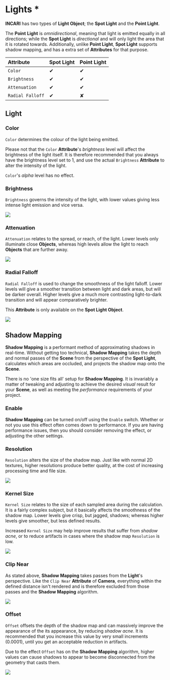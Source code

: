 # Lights \*

**INCARI** has two types of **Light Object**; the **Spot Light** and the **Point Light**.

The **Point** **Light** is _omnidirectional_, meaning that light is emitted equally in all directions; while the **Spot Light** is _directional_ and will only light the area that it is rotated towards. Additionally, unlike **Point Light**, **Spot Light** supports shadow mapping, and has a extra set of **Attributes** for that purpose.

| Attribute | Spot Light | Point Light |
| :--- | :--- | :--- |
| `Color` | ✔ | ✔ |
| `Brightness` | ✔ | ✔ |
| `Attenuation` | ✔ | ✔ |
| `Radial Falloff` | ✔ | ✘ |

## Light

### Color

`Color` determines the colour of the light being emitted.

Please not that the `Color` **Attribute**'s _brightness_ level will affect the brightness of the light itself. It is therefore recommended that you always have the brightness level set to 1, and use the actual `Brightness` **Attribute** to alter the intensity of the light.

`Color`'s _alpha_ level has no effect.

### Brightness

`Brightness` governs the intensity of the light, with lower values giving less intense light emission and vice versa.

![](../../.gitbook/assets/brightness.gif)

### Attenuation

`Attenuation` relates to the spread, or reach, of the light. Lower levels only illuminate close **Objects**, whereas high levels allow the light to reach **Objects** that are further away.

![](../../.gitbook/assets/attenuation.gif)

### Radial Falloff

`Radial Falloff` is used to change the smoothness of the light falloff. Lower levels will give a smoother transition between light and dark areas, but will be darker overall. Higher levels give a much more contrasting light-to-dark transition and will appear comparatively brighter.

This **Attribute** is only available on the **Spot Light Object**.

![](../../.gitbook/assets/radialfalloff.gif)

## Shadow Mapping
**Shadow Mapping** is a performant method of approximating shadows in real-time. Without getting too technical, **Shadow Mapping** takes the depth and normal passes of the **Scene** from the perspective of the **Spot Light**, calculates which areas are occluded, and projects the shadow map onto the **Scene**.

There is no 'one size fits all' setup for **Shadow Mapping**. It is invariably a matter of tweaking and adjusting to achieve the desired *visual* result for your **Scene**, as well as meeting the *performance* requirements of your project.

### Enable
**Shadow Mapping** can be turned on/off using the `Enable` switch. Whether or not you use this effect often comes down to performance. If you are having performance issues, then you should consider removing the effect, or adjusting the other settings.

### Resolution

`Resolution` alters the size of the shadow map. Just like with normal 2D textures, higher resolutions produce better quality, at the cost of increasing processing time and file size.

![](../../.gitbook\assets\Resolution.gif)

### Kernel Size

`Kernel Size` relates to the size of each sampled area during the calculation. It is a fairly complex subject, but it basically affects the smoothness of the shadow map. Lower levels give crisp, but jagged, shadows; whereas higher levels give smoother, but less defined results.

Increased `Kernel Size` may help improve results that suffer from *shadow acne*, or to reduce artifacts in cases where the shadow map `Resolution` is low.

![](../../.gitbook\assets\KernelSize.gif)

### Clip Near

As stated above, **Shadow Mapping** takes passes from the **Light**'s perspective. Like the `Clip Near` **Attribute** of **Camera**, everything within the defined distance isn't rendered and is therefore excluded from those passes and the **Shadow Mapping** algorithm.

![](../../.gitbook\assets\ClipNear.gif)

### Offset

`Offset` offsets the depth of the shadow map and can massively improve the appearance of the its appearance, by reducing *shadow acne*. It is recommended that you increase this value by very small increments (0.0001), until you get an acceptable reduction in artifacts.

Due to the effect `Offset` has on the **Shadow Mapping** algorithm, higher values can cause shadows to appear to become disconnected from the geometry that casts them.

![](../../.gitbook\assets\Offset.gif)

